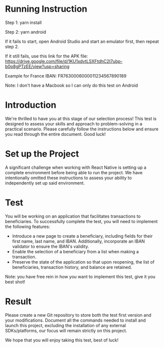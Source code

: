 # Running Instruction

Step 1: yarn install

Step 2: yarn android

If it fails to start, open Android Studio and start an emulator first, then repeat step 2.

If it still fails, use this link for the APK file: https://drive.google.com/file/d/1KU1xdvtLSXFtdhC2I7ubp-b0p8gPTzEE/view?usp=sharing

Example for France IBAN: FR7630006000011234567890189

Note: I don't have a Macbook so I can only do this test on Android

# Introduction

We're thrilled to have you at this stage of our selection process! This test is designed to assess your skills and approach to problem-solving in a practical scenario. Please carefully follow the instructions below and ensure you read through the entire document. Good luck!

# Set up the Project

A significant challenge when working with React Native is setting up a complete environment before being able to run the project. We have intentionally omitted these instructions to assess your ability to independently set up said environment.

# Test

You will be working on an application that facilitates transactions to beneficiaries. To successfully complete the test, you will need to implement the following features:

- Introduce a new page to create a beneficiary, including fields for their first name, last name, and IBAN. Additionally, incorporate an IBAN validator to ensure the IBAN's validity.
- Enable the selection of a beneficiary from a list when making a transaction.
- Preserve the state of the application so that upon reopening, the list of beneficiaries, transaction history, and balance are retained.

Note: you have free rein in how you want to implement this test, give it you best shot!

# Result

Please create a new Git repository to store both the test first version and your modifications. Document all the commands needed to install and launch this project, excluding the installation of any external SDKs/platforms, our focus will remain strictly on this project.

We hope that you will enjoy taking this test, best of luck!
